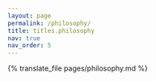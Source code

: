 ```yaml
---
layout: page
permalink: /philosophy/
title: titles.philosophy
nav: true
nav_order: 5
---
```


{% translate_file pages/philosophy.md %}